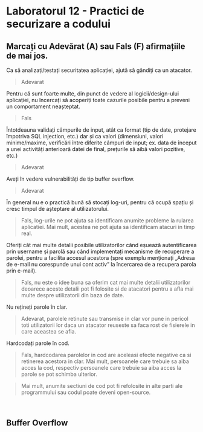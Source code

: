 # Laboratorul 12 - Practici de securizare a codului



## Marcați cu Adevărat (A) sau Fals (F) afirmațiile de mai jos.  

Ca să analizați/testați securitatea aplicației, ajută să gândiți ca un atacator. 

> Adevarat

Pentru  că  sunt  foarte  multe,  din  punct  de  vedere al logicii/design-ului aplicației, nu încercați  să  acoperiți  toate  cazurile  posibile  pentru  a  preveni un comportament neașteptat. 

> Fals

Întotdeauna validați câmpurile de input,  atât ca format (tip de date, protejare împotriva SQL injection, etc.) dar și ca valori (dimensiuni, valori minime/maxime, verificări între diferite câmpuri de input;  ex. data de început a unei activități anterioară datei  de  final, prețurile să aibă valori pozitive, etc.)

>Adevarat

Aveți în vedere vulnerabilități de tip buffer overflow. 

> Adevarat

În general nu e o practică bună să stocați log-uri, pentru că ocupă spațiu și cresc timpul de așteptare al utilizatorului. 

> Fals, log-urile ne pot ajuta sa identificam anumite probleme la rularea aplicatiei. Mai mult, acestea ne pot ajuta sa identificam atacuri in timp real. 

Oferiți  cât  mai  multe  detalii  posibile  utilizatorilor  când  eșuează autentificarea  prin username  și parolă sau când implementați mecanisme de recuperare a parolei, pentru a facilita accesul acestora (spre exemplu menționați „Adresa de e-mail nu corespunde unui cont activ” la încercarea de a recupera parola prin e-mail).

> Fals, nu este o idee buna sa oferim cat mai multe detalii utilizatorilor deoarece aceste detalii pot fi folosite si de atacatori pentru a afla mai multe despre utilizatorii din baza de date.

Nu rețineți parole în clar. 

> Adevarat, parolele retinute sau transmise in clar vor pune in pericol toti utilizatorii lor daca un atacator reuseste sa faca rost de fisierele in care aceastea se afla.

Hardcodați parole în cod.

> Fals, hardcodarea parolelor in cod are aceleasi efecte negative ca si retinerea acestora in clar. Mai mult, persoanele care trebuie sa aiba acces la cod, respectiv persoanele care trebuie sa aiba acces la parole se pot schimba ulterior. 

> Mai mult, anumite sectiuni de cod pot fi refolosite in alte parti ale programmului sau codul poate deveni open-source.

<br>

## Buffer Overflow

